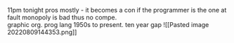 11pm tonight
	pros mostly - it becomes a con if the programmer is the one at fault 
	monopoly is bad thus no compe.<br>
	graphic org. prog lang 1950s to present. ten year gap
![[Pasted image 20220809144353.png]]